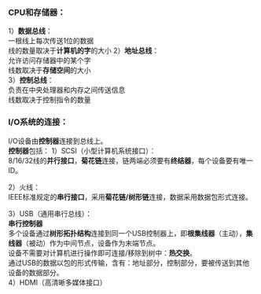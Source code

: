 ### CPU和存储器：
1）**数据总线**：  
一根线上每次传送1位的数据  
线的数量取决于**计算机的字**的大小
2）**地址总线**：  
允许访问存储器中的某个字  
线数取决于**存储空间**的大小  
3）**控制总线**：  
负责在中央处理器和内存之间传送信息  
线数取决于控制指令的数量  

### I/O系统的连接：
I/O设备由**控制器**连接到总线上。  
**控制器**包括：
1）SCSI（小型计算机系统接口）：  
8/16/32线的**并行接口**，**菊花链**连接，链两端必须要有**终结器**，每个设备要有唯一ID。  

2）火线：  
IEEE标准规定的**串行接口**，采用**菊花链/树形链**连接，数据采用数据包形式连接。  

3）USB（通用串行总线）：  
**串行控制器**  
多个设备通过**树形拓扑结构**连接到同一个USB控制器上，即**根集线器**（主动），**集线器**（被动）作为中间节点，设备作为末端节点。  
设备不需要对计算机进行操作即可连接/移除到树中：**热交换**。  
通过USB的数据以包的形式传输，含有：地址部分，控制部分，要被传送到其他设备的数据部分。    
4）HDMI（高清晰多媒体接口）  

